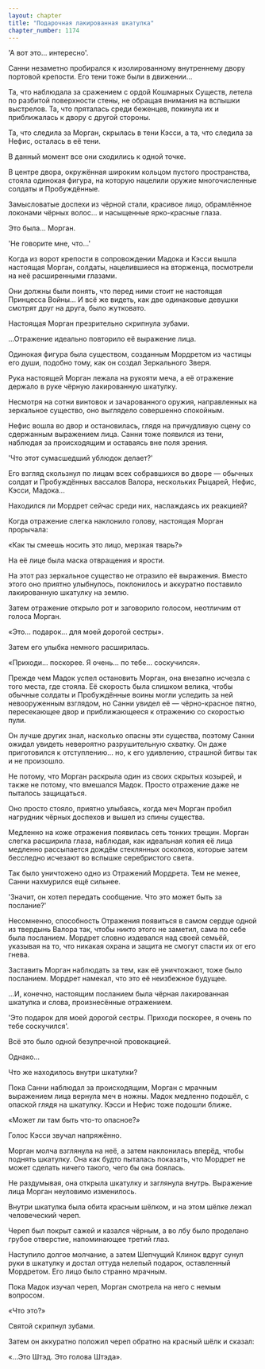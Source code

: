 ```yaml
---
layout: chapter
title: "Подарочная лакированная шкатулка"
chapter_number: 1174
---
```


'А вот это... интересно'.

Санни незаметно пробирался к изолированному внутреннему двору портовой крепости. Его тени тоже были в движении...

Та, что наблюдала за сражением с ордой Кошмарных Существ, летела по разбитой поверхности стены, не обращая внимания на вспышки выстрелов. Та, что пряталась среди беженцев, покинула их и приближалась к двору с другой стороны.

Та, что следила за Морган, скрылась в тени Кэсси, а та, что следила за Нефис, осталась в её тени.

В данный момент все они сходились к одной точке.

В центре двора, окружённая широким кольцом пустого пространства, стояла одинокая фигура, на которую нацелили оружие многочисленные солдаты и Пробуждённые.

Замысловатые доспехи из чёрной стали, красивое лицо, обрамлённое локонами чёрных волос... и насыщенные ярко-красные глаза.

Это была... Морган.

'Не говорите мне, что...'

Когда из ворот крепости в сопровождении Мадока и Кэсси вышла настоящая Морган, солдаты, нацелившиеся на вторженца, посмотрели на неё расширенными глазами.

Они должны были понять, что перед ними стоит не настоящая Принцесса Войны... И всё же видеть, как две одинаковые девушки смотрят друг на друга, было жутковато.

Настоящая Морган презрительно скрипнула зубами.

...Отражение идеально повторило её выражение лица.

Одинокая фигура была существом, созданным Мордретом из частицы его души, подобно тому, как он создал Зеркального Зверя.

Рука настоящей Морган лежала на рукояти меча, а её отражение держало в руке чёрную лакированную шкатулку.

Несмотря на сотни винтовок и зачарованного оружия, направленных на зеркальное существо, оно выглядело совершенно спокойным.

Нефис вошла во двор и остановилась, глядя на причудливую сцену со сдержанным выражением лица. Санни тоже появился из тени, наблюдая за происходящим и оставаясь вне поля зрения.

'Что этот сумасшедший ублюдок делает?'

Его взгляд скользнул по лицам всех собравшихся во дворе — обычных солдат и Пробуждённых вассалов Валора, нескольких Рыцарей, Нефис, Кэсси, Мадока...

Находился ли Мордрет сейчас среди них, наслаждаясь их реакцией?

Когда отражение слегка наклонило голову, настоящая Морган прорычала:

«Как ты смеешь носить это лицо, мерзкая тварь?»

На её лице была маска отвращения и ярости.

На этот раз зеркальное существо не отразило её выражения. Вместо этого оно приятно улыбнулось, поклонилось и аккуратно поставило лакированную шкатулку на землю.

Затем отражение открыло рот и заговорило голосом, неотличим от голоса Морган.

«Это... подарок... для моей дорогой сестры».

Затем его улыбка немного расширилась.

«Приходи... поскорее. Я очень... по тебе... соскучился».

Прежде чем Мадок успел остановить Морган, она внезапно исчезла с того места, где стояла. Её скорость была слишком велика, чтобы обычные солдаты и Пробуждённые воины могли уследить за ней невооруженным взглядом, но Санни увидел её — чёрно-красное пятно, пересекающее двор и приближающееся к отражению со скоростью пули.

Он лучше других знал, насколько опасны эти существа, поэтому Санни ожидал увидеть невероятно разрушительную схватку. Он даже приготовился к отступлению... но, к его удивлению, страшной битвы так и не произошло.

Не потому, что Морган раскрыла один из своих скрытых козырей, и также не потому, что вмешался Мадок. Просто отражение даже не пыталось защищаться.

Оно просто стояло, приятно улыбаясь, когда меч Морган пробил нагрудник чёрных доспехов и вышел из спины существа.

Медленно на коже отражения появилась сеть тонких трещин. Морган слегка расширила глаза, наблюдая, как идеальная копия её лица медленно рассыпается дождём стеклянных осколков, которые затем бесследно исчезают во вспышке серебристого света.

Так было уничтожено одно из Отражений Мордрета. Тем не менее, Санни нахмурился ещё сильнее.

'Значит, он хотел передать сообщение. Что это может быть за послание?'

Несомненно, способность Отражения появиться в самом сердце одной из твердынь Валора так, чтобы никто этого не заметил, сама по себе была посланием. Мордрет словно издевался над своей семьёй, указывая на то, что никакая охрана и защита не смогут спасти их от его гнева.

Заставить Морган наблюдать за тем, как её уничтожают, тоже было посланием. Мордрет намекал, что это её неизбежное будущее.

...И, конечно, настоящим посланием была чёрная лакированная шкатулка и слова, произнесённые отражением.

'Это подарок для моей дорогой сестры. Приходи поскорее, я очень по тебе соскучился'.

Всё это было одной безупречной провокацией.

Однако...

Что же находилось внутри шкатулки?

Пока Санни наблюдал за происходящим, Морган с мрачным выражением лица вернула меч в ножны. Мадок медленно подошёл, с опаской глядя на шкатулку. Кэсси и Нефис тоже подошли ближе.

«Может ли там быть что-то опасное?»

Голос Кэсси звучал напряжённо.

Морган молча взглянула на неё, а затем наклонилась вперёд, чтобы поднять шкатулку. Она как будто пыталась показать, что Мордрет не может сделать ничего такого, чего бы она боялась.

Не раздумывая, она открыла шкатулку и заглянула внутрь. Выражение лица Морган неуловимо изменилось.

Внутри шкатулка была обита красным шёлком, и на этом шёлке лежал человеческий череп.

Череп был покрыт сажей и казался чёрным, а во лбу было проделано грубое отверстие, напоминающее третий глаз.

Наступило долгое молчание, а затем Шепчущий Клинок вдруг сунул руки в шкатулку и достал оттуда нелепый подарок, оставленный Мордретом. Его лицо было странно мрачным.

Пока Мадок изучал череп, Морган смотрела на него с немым вопросом.

«Что это?»

Святой скрипнул зубами.

Затем он аккуратно положил череп обратно на красный шёлк и сказал:

«...Это Штэд. Это голова Штэда».